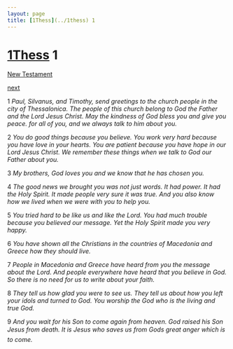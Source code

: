 ```yaml
---
layout: page
title: [1Thess](../1thess) 1
---
```


# [1Thess](../1thess) 1

[New Testament](/new-testament)


[next](1thess-2.html)

1 _Paul, Silvanus, and Timothy, send greetings to the church people in the city of Thessalonica. The people of this church belong to God the Father and the Lord Jesus Christ. May the kindness of God bless you and give you peace. for all of you, and we always talk to him about you._

2 _You do good things because you believe. You work very hard because you have love in your hearts. You are patient because you have hope in our Lord Jesus Christ. We remember these things when we talk to God our Father about you._

3 _My brothers, God loves you and we know that he has chosen you._

4 _The good news we brought you was not just words. It had power. It had the Holy Spirit.  It made people very sure it was true. And you also know how we lived when we were with you to help you._

5 _You tried hard to be like us and like the Lord. You had much trouble because you believed our message. Yet the Holy Spirit made you very happy._

6 _You have shown all the Christians in the countries of Macedonia and Greece how they should live._

7 _People in Macedonia and Greece have heard from you the message about the Lord. And people everywhere have heard that you believe in God. So there is no need for us to write about your faith._

8 _They tell us how glad you were to see us. They tell us about how you left your idols and turned to God. You worship the God who is the living and true God._

9 _And you wait for his Son to come again from heaven. God raised his Son Jesus from death. It is Jesus who saves us from Gods great anger which is to come._

